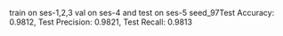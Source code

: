 train on ses-1,2,3 val on ses-4 and test on ses-5
seed_97Test Accuracy: 0.9812, Test Precision: 0.9821, Test Recall: 0.9813
